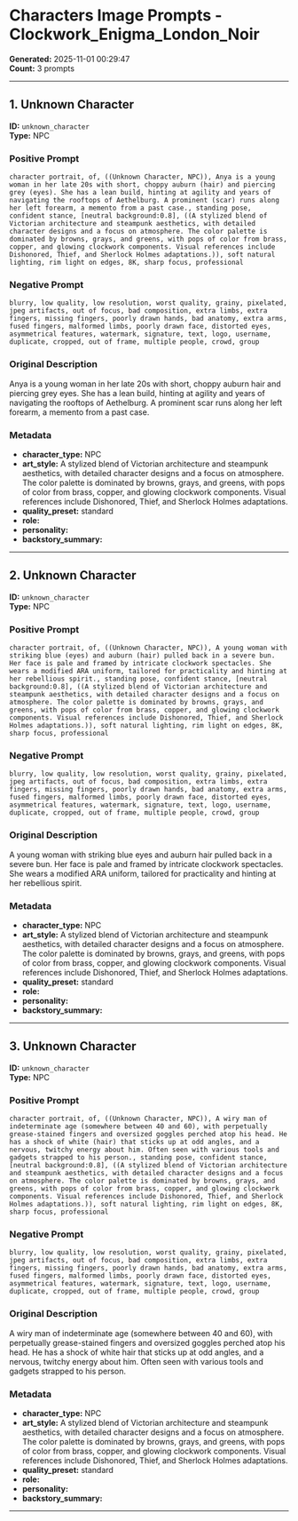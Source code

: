 # Characters Image Prompts - Clockwork_Enigma_London_Noir

**Generated:** 2025-11-01 00:29:47  
**Count:** 3 prompts

---

## 1. Unknown Character

**ID:** `unknown_character`  
**Type:** NPC  

### Positive Prompt

```
character portrait, of, ((Unknown Character, NPC)), Anya is a young woman in her late 20s with short, choppy auburn (hair) and piercing grey (eyes). She has a lean build, hinting at agility and years of navigating the rooftops of Aethelburg. A prominent (scar) runs along her left forearm, a memento from a past case., standing pose, confident stance, [neutral background:0.8], ((A stylized blend of Victorian architecture and steampunk aesthetics, with detailed character designs and a focus on atmosphere. The color palette is dominated by browns, grays, and greens, with pops of color from brass, copper, and glowing clockwork components. Visual references include Dishonored, Thief, and Sherlock Holmes adaptations.)), soft natural lighting, rim light on edges, 8K, sharp focus, professional
```

### Negative Prompt

```
blurry, low quality, low resolution, worst quality, grainy, pixelated, jpeg artifacts, out of focus, bad composition, extra limbs, extra fingers, missing fingers, poorly drawn hands, bad anatomy, extra arms, fused fingers, malformed limbs, poorly drawn face, distorted eyes, asymmetrical features, watermark, signature, text, logo, username, duplicate, cropped, out of frame, multiple people, crowd, group
```

### Original Description

Anya is a young woman in her late 20s with short, choppy auburn hair and piercing grey eyes. She has a lean build, hinting at agility and years of navigating the rooftops of Aethelburg. A prominent scar runs along her left forearm, a memento from a past case.

### Metadata

- **character_type:** NPC
- **art_style:** A stylized blend of Victorian architecture and steampunk aesthetics, with detailed character designs and a focus on atmosphere. The color palette is dominated by browns, grays, and greens, with pops of color from brass, copper, and glowing clockwork components. Visual references include Dishonored, Thief, and Sherlock Holmes adaptations.
- **quality_preset:** standard
- **role:** 
- **personality:** 
- **backstory_summary:** 

---

## 2. Unknown Character

**ID:** `unknown_character`  
**Type:** NPC  

### Positive Prompt

```
character portrait, of, ((Unknown Character, NPC)), A young woman with striking blue (eyes) and auburn (hair) pulled back in a severe bun. Her face is pale and framed by intricate clockwork spectacles. She wears a modified ARA uniform, tailored for practicality and hinting at her rebellious spirit., standing pose, confident stance, [neutral background:0.8], ((A stylized blend of Victorian architecture and steampunk aesthetics, with detailed character designs and a focus on atmosphere. The color palette is dominated by browns, grays, and greens, with pops of color from brass, copper, and glowing clockwork components. Visual references include Dishonored, Thief, and Sherlock Holmes adaptations.)), soft natural lighting, rim light on edges, 8K, sharp focus, professional
```

### Negative Prompt

```
blurry, low quality, low resolution, worst quality, grainy, pixelated, jpeg artifacts, out of focus, bad composition, extra limbs, extra fingers, missing fingers, poorly drawn hands, bad anatomy, extra arms, fused fingers, malformed limbs, poorly drawn face, distorted eyes, asymmetrical features, watermark, signature, text, logo, username, duplicate, cropped, out of frame, multiple people, crowd, group
```

### Original Description

A young woman with striking blue eyes and auburn hair pulled back in a severe bun. Her face is pale and framed by intricate clockwork spectacles. She wears a modified ARA uniform, tailored for practicality and hinting at her rebellious spirit.

### Metadata

- **character_type:** NPC
- **art_style:** A stylized blend of Victorian architecture and steampunk aesthetics, with detailed character designs and a focus on atmosphere. The color palette is dominated by browns, grays, and greens, with pops of color from brass, copper, and glowing clockwork components. Visual references include Dishonored, Thief, and Sherlock Holmes adaptations.
- **quality_preset:** standard
- **role:** 
- **personality:** 
- **backstory_summary:** 

---

## 3. Unknown Character

**ID:** `unknown_character`  
**Type:** NPC  

### Positive Prompt

```
character portrait, of, ((Unknown Character, NPC)), A wiry man of indeterminate age (somewhere between 40 and 60), with perpetually grease-stained fingers and oversized goggles perched atop his head. He has a shock of white (hair) that sticks up at odd angles, and a nervous, twitchy energy about him. Often seen with various tools and gadgets strapped to his person., standing pose, confident stance, [neutral background:0.8], ((A stylized blend of Victorian architecture and steampunk aesthetics, with detailed character designs and a focus on atmosphere. The color palette is dominated by browns, grays, and greens, with pops of color from brass, copper, and glowing clockwork components. Visual references include Dishonored, Thief, and Sherlock Holmes adaptations.)), soft natural lighting, rim light on edges, 8K, sharp focus, professional
```

### Negative Prompt

```
blurry, low quality, low resolution, worst quality, grainy, pixelated, jpeg artifacts, out of focus, bad composition, extra limbs, extra fingers, missing fingers, poorly drawn hands, bad anatomy, extra arms, fused fingers, malformed limbs, poorly drawn face, distorted eyes, asymmetrical features, watermark, signature, text, logo, username, duplicate, cropped, out of frame, multiple people, crowd, group
```

### Original Description

A wiry man of indeterminate age (somewhere between 40 and 60), with perpetually grease-stained fingers and oversized goggles perched atop his head. He has a shock of white hair that sticks up at odd angles, and a nervous, twitchy energy about him. Often seen with various tools and gadgets strapped to his person.

### Metadata

- **character_type:** NPC
- **art_style:** A stylized blend of Victorian architecture and steampunk aesthetics, with detailed character designs and a focus on atmosphere. The color palette is dominated by browns, grays, and greens, with pops of color from brass, copper, and glowing clockwork components. Visual references include Dishonored, Thief, and Sherlock Holmes adaptations.
- **quality_preset:** standard
- **role:** 
- **personality:** 
- **backstory_summary:** 

---

